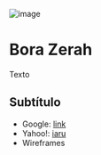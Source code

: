 ![image](http://www.futgamers.com.br/nimdog/tcc/logo.png)

# Bora Zerah

Texto

## Subtítulo

  - Google: [link](www.google.com)
  - Yahoo!: [iaru](www.yahoo.com)
  - Wireframes
